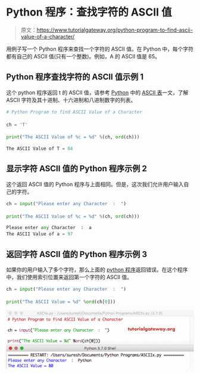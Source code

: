 # Python 程序：查找字符的 ASCII 值

> 原文：<https://www.tutorialgateway.org/python-program-to-find-ascii-value-of-a-character/>

用例子写一个 Python 程序来查找一个字符的 ASCII 值。在 Python 中，每个字符都有自己的 ASCII 值(只有一个整数)。例如，A 的 ASCII 值是 65。

## Python 程序查找字符的 ASCII 值示例 1

这个 python 程序返回 t 的 ASCII 值，请参考 [Python](https://www.tutorialgateway.org/python-tutorial/) 中的 [ASCII 表](https://www.tutorialgateway.org/ascii-table/)一文，了解 ASCII 字符及其十进制、十六进制和八进制数字的列表。

```py
# Python Program to find ASCII Value of a Character

ch = 'T'

print("The ASCII Value of %c = %d" %(ch, ord(ch)))
```

```py
The ASCII Value of T = 84
```

## 显示字符 ASCII 值的 Python 程序示例 2

这个返回 ASCII 值的 Python 程序与上面相同。但是，这次我们允许用户输入自己的字符。

```py
ch = input("Please enter any Character  :  ")

print("The ASCII Value of %c = %d" %(ch, ord(ch)))
```

```py
Please enter any Character  :  a
The ASCII Value of a = 97
```

## 返回字符 ASCII 值的 Python 程序示例 3

如果你的用户输入了多个字符，那么上面的 [python 程序](https://www.tutorialgateway.org/python-programming-examples/)返回错误。在这个程序中，我们使用索引位置来返回第一个字符的 ASCII 值。

```py
ch = input("Please enter any Character  :  ")

print("The ASCII Value = %d" %ord(ch[0]))
```

![Python Program to find ASCII Value of a Character 3](img/632b48415f9749daa12ae7346cdf2bc2.png)